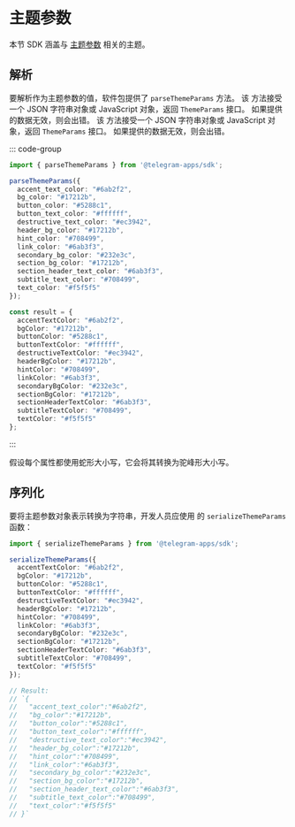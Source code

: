 # 主题参数

本节 SDK 涵盖与
[主题参数](../../../platform/theming.md) 相关的主题。

## 解析

要解析作为主题参数的值，软件包提供了 `parseThemeParams` 方法。 该
方法接受一个 JSON 字符串对象或 JavaScript 对象，返回 `ThemeParams`
接口。 如果提供的数据无效，则会出错。 该
方法接受一个 JSON 字符串对象或 JavaScript 对象，返回 `ThemeParams`
接口。 如果提供的数据无效，则会出错。

::: code-group

```typescript [Usage example]
import { parseThemeParams } from '@telegram-apps/sdk';

parseThemeParams({
  accent_text_color: "#6ab2f2",
  bg_color: "#17212b",
  button_color: "#5288c1",
  button_text_color: "#ffffff",
  destructive_text_color: "#ec3942",
  header_bg_color: "#17212b",
  hint_color: "#708499",
  link_color: "#6ab3f3",
  secondary_bg_color: "#232e3c",
  section_bg_color: "#17212b",
  section_header_text_color: "#6ab3f3",
  subtitle_text_color: "#708499",
  text_color: "#f5f5f5"
});
```

```typescript [Expected result]
const result = {
  accentTextColor: "#6ab2f2",
  bgColor: "#17212b",
  buttonColor: "#5288c1",
  buttonTextColor: "#ffffff",
  destructiveTextColor: "#ec3942",
  headerBgColor: "#17212b",
  hintColor: "#708499",
  linkColor: "#6ab3f3",
  secondaryBgColor: "#232e3c",
  sectionBgColor: "#17212b",
  sectionHeaderTextColor: "#6ab3f3",
  subtitleTextColor: "#708499",
  textColor: "#f5f5f5"
};
```

:::

假设每个属性都使用蛇形大小写，它会将其转换为驼峰形大小写。

## 序列化

要将主题参数对象表示转换为字符串，开发人员应使用
的 `serializeThemeParams` 函数：

```typescript
import { serializeThemeParams } from '@telegram-apps/sdk';

serializeThemeParams({
  accentTextColor: "#6ab2f2",
  bgColor: "#17212b",
  buttonColor: "#5288c1",
  buttonTextColor: "#ffffff",
  destructiveTextColor: "#ec3942",
  headerBgColor: "#17212b",
  hintColor: "#708499",
  linkColor: "#6ab3f3",
  secondaryBgColor: "#232e3c",
  sectionBgColor: "#17212b",
  sectionHeaderTextColor: "#6ab3f3",
  subtitleTextColor: "#708499",
  textColor: "#f5f5f5"
});

// Result:
// `{
//   "accent_text_color":"#6ab2f2",
//   "bg_color":"#17212b",
//   "button_color":"#5288c1",
//   "button_text_color":"#ffffff",
//   "destructive_text_color":"#ec3942",
//   "header_bg_color":"#17212b",
//   "hint_color":"#708499",
//   "link_color":"#6ab3f3",
//   "secondary_bg_color":"#232e3c",
//   "section_bg_color":"#17212b",
//   "section_header_text_color":"#6ab3f3",
//   "subtitle_text_color":"#708499",
//   "text_color":"#f5f5f5"
// }`
```
